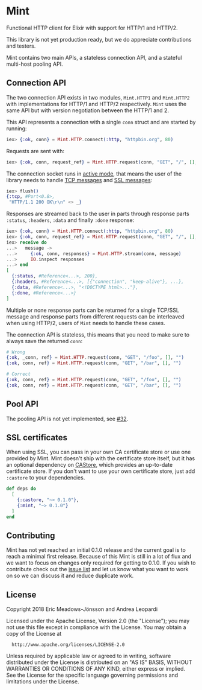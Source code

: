# Mint

Functional HTTP client for Elixir with support for HTTP/1 and HTTP/2.

This library is not yet production ready, but we do appreciate contributions and testers.

Mint contains two main APIs, a stateless connection API, and a stateful multi-host pooling API.

## Connection API

The two connection API exists in two modules, `Mint.HTTP1` and `Mint.HTTP2` with implementations for HTTP/1 and HTTP/2 respectively. `Mint` uses the same API but with version negotiation between the HTTP/1 and 2.

This API represents a connection with a single `conn` struct and are started by running:

```elixir
iex> {:ok, conn} = Mint.HTTP.connect(:http, "httpbin.org", 80)
```

Requests are sent with:

```elixir
iex> {:ok, conn, request_ref} = Mint.HTTP.request(conn, "GET", "/", [], "")
```

The connection socket runs in [active mode](http://erlang.org/doc/man/inet.html#setopts-2), that means the user of the library needs to handle [TCP messages](http://erlang.org/doc/man/gen_tcp.html#connect-4) and [SSL messages](http://erlang.org/doc/man/ssl.html#id66002):

```elixir
iex> flush()
{:tcp, #Port<0.8>,
 "HTTP/1.1 200 OK\r\n" <> _}
```

Responses are streamed back to the user in parts through response parts `:status`, `:headers`, `:data` and finally `:done` response:

```elixir
iex> {:ok, conn} = Mint.HTTP.connect(:http, "httpbin.org", 80)
iex> {:ok, conn, request_ref} = Mint.HTTP.request(conn, "GET", "/", [], "")
iex> receive do
...>   message ->
...>     {:ok, conn, responses} = Mint.HTTP.stream(conn, message)
...>     IO.inspect responses
...> end
[
  {:status, #Reference<...>, 200},
  {:headers, #Reference<...>, [{"connection", "keep-alive"}, ...},
  {:data, #Reference<...>, "<!DOCTYPE html>..."},
  {:done, #Reference<...>}
]
```

Multiple or none response parts can be returned for a single TCP/SSL message and response parts from different requests can be interleaved when using HTTP/2, users of `Mint` needs to handle these cases.

The connection API is stateless, this means that you need to make sure to always save the returned `conn`:

```elixir
# Wrong
{:ok, _conn, ref} = Mint.HTTP.request(conn, "GET", "/foo", [], "")
{:ok, conn, ref} = Mint.HTTP.request(conn, "GET", "/bar", [], "")

# Correct
{:ok, conn, ref} = Mint.HTTP.request(conn, "GET", "/foo", [], "")
{:ok, conn, ref} = Mint.HTTP.request(conn, "GET", "/bar", [], "")
```

## Pool API

The pooling API is not yet implemented, see [#32](https://github.com/ericmj/mint/issues/32).

## SSL certificates

When using SSL, you can pass in your own CA certificate store or use one provided by Mint. Mint doesn't ship with the certificate store itself, but it has an optional dependency on [CAStore](https://github.com/ericmj/castore), which provides an up-to-date certificate store. If you don't want to use your own certificate store, just add `:castore` to your dependencies.

```elixir
def deps do
  [
    {:castore, "~> 0.1.0"},
    {:mint, "~> 0.1.0"}
  ]
end
```

## Contributing

Mint has not yet reached an initial 0.1.0 release and the current goal is to reach a minimal first release. Because of this Mint is still in a lot of flux and we want to focus on changes only required for getting to 0.1.0. If you wish to contribute check out the [issue list](https://github.com/ericmj/mint/issues) and let us know what you want to work on so we can discuss it and reduce duplicate work.

## License

Copyright 2018 Eric Meadows-Jönsson and Andrea Leopardi

  Licensed under the Apache License, Version 2.0 (the "License");
  you may not use this file except in compliance with the License.
  You may obtain a copy of the License at

      http://www.apache.org/licenses/LICENSE-2.0

  Unless required by applicable law or agreed to in writing, software
  distributed under the License is distributed on an "AS IS" BASIS,
  WITHOUT WARRANTIES OR CONDITIONS OF ANY KIND, either express or implied.
  See the License for the specific language governing permissions and
  limitations under the License.
